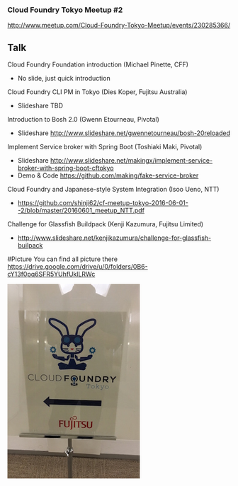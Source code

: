 ### Cloud Foundry Tokyo Meetup #2

http://www.meetup.com/Cloud-Foundry-Tokyo-Meetup/events/230285366/


## Talk
Cloud Foundry Foundation introduction (Michael Pinette, CFF)
 * No slide, just quick introduction

Cloud Foundry CLI PM in Tokyo (Dies Koper, Fujitsu Australia)   
 * Slideshare   TBD

Introduction to Bosh 2.0 (Gwenn Etourneau, Pivotal) 
 * Slideshare http://www.slideshare.net/gwennetourneau/bosh-20reloaded
  
Implement Service broker with Spring Boot (Toshiaki Maki, Pivotal) 
 * Slideshare http://www.slideshare.net/makingx/implement-service-broker-with-spring-boot-cftokyo
 * Demo & Code https://github.com/making/fake-service-broker

Cloud Foundry and Japanese-style System Integration (Isoo Ueno, NTT) 
 * https://github.com/shinji62/cf-meetup-tokyo-2016-06-01--2/blob/master/20160601_meetup_NTT.pdf

Challenge for Glassfish Buildpack (Kenji Kazumura, Fujitsu Limited)  
 * http://www.slideshare.net/kenjikazumura/challenge-for-glassfish-builpack


#Picture
 You can find all picture there
https://drive.google.com/drive/u/0/folders/0B6-cY13f0pq6SFR5YUhfUklLRWc


!["Image"](images/IMG_0163.JPG)



